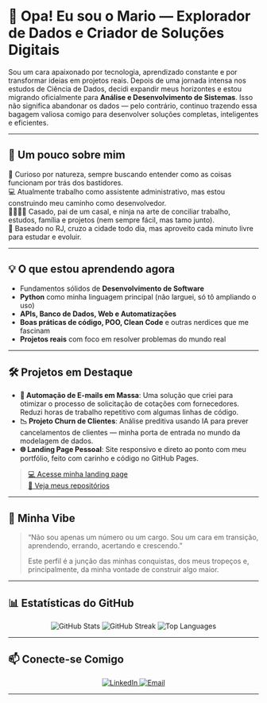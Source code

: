 # 👋 Opa! Eu sou o Mario — Explorador de Dados e Criador de Soluções Digitais

Sou um cara apaixonado por tecnologia, aprendizado constante e por transformar ideias em projetos reais. Depois de uma jornada intensa nos estudos de Ciência de Dados, decidi expandir meus horizontes e estou migrando oficialmente para **Análise e Desenvolvimento de Sistemas**. Isso não significa abandonar os dados — pelo contrário, continuo trazendo essa bagagem valiosa comigo para desenvolver soluções completas, inteligentes e eficientes.

---

## 🚀 Um pouco sobre mim

🧠 Curioso por natureza, sempre buscando entender como as coisas funcionam por trás dos bastidores.  
💻 Atualmente trabalho como assistente administrativo, mas estou construindo meu caminho como desenvolvedor.  
👨‍👩‍👧‍👦 Casado, pai de um casal, e ninja na arte de conciliar trabalho, estudos, família e projetos (nem sempre fácil, mas tamo junto).  
📍 Baseado no RJ, cruzo a cidade todo dia, mas aproveito cada minuto livre para estudar e evoluir.

---

## 💡 O que estou aprendendo agora

- Fundamentos sólidos de **Desenvolvimento de Software**
- **Python** como minha linguagem principal (não larguei, só tô ampliando o uso)
- **APIs, Banco de Dados, Web e Automatizações**
- **Boas práticas de código, POO, Clean Code** e outras nerdices que me fascinam
- **Projetos reais** com foco em resolver problemas do mundo real

---

## 🛠️ Projetos em Destaque

- **🔁 Automação de E-mails em Massa**: Uma solução que criei para otimizar o processo de solicitação de cotações com fornecedores. Reduzi horas de trabalho repetitivo com algumas linhas de código.  
- **📉 Projeto Churn de Clientes**: Análise preditiva usando IA para prever cancelamentos de clientes — minha porta de entrada no mundo da modelagem de dados.  
- **🌐 Landing Page Pessoal**: Site responsivo e direto ao ponto com meu portfólio, feito com carinho e código no GitHub Pages.

> [💻 Acesse minha landing page](https://seulink.github.io)  
> [📁 Veja meus repositórios](https://github.com/M-4vlis)

---

## 🧭 Minha Vibe

> “Não sou apenas um número ou um cargo. Sou um cara em transição, aprendendo, errando, acertando e crescendo.”  
>  
> Este perfil é a junção das minhas conquistas, dos meus tropeços e, principalmente, da minha vontade de construir algo maior.

---

## 📊 Estatísticas do GitHub

<p align="center">
  <img src="https://github-readme-stats.vercel.app/api?username=M-4vlis&show_icons=true&theme=dracula" alt="GitHub Stats" />
  <img src="https://github-readme-streak-stats.herokuapp.com/?user=M-4vlis&theme=dracula" alt="GitHub Streak" />
  <img src="https://github-readme-stats.vercel.app/api/top-langs/?username=M-4vlis&layout=compact&theme=dracula" alt="Top Languages" />
</p>

---

## 📫 Conecte-se Comigo

<p align="center">
  <a href="https://www.linkedin.com/in/m-4vlis/" target="_blank">
    <img src="https://img.shields.io/badge/LinkedIn-blue?logo=linkedin&logoColor=white" alt="LinkedIn"/>
  </a>
  <a href="mailto:seuemail@gmail.com">
    <img src="https://img.shields.io/badge/Email-red?logo=gmail&logoColor=white" alt="Email"/>
  </a>
</p>

---
